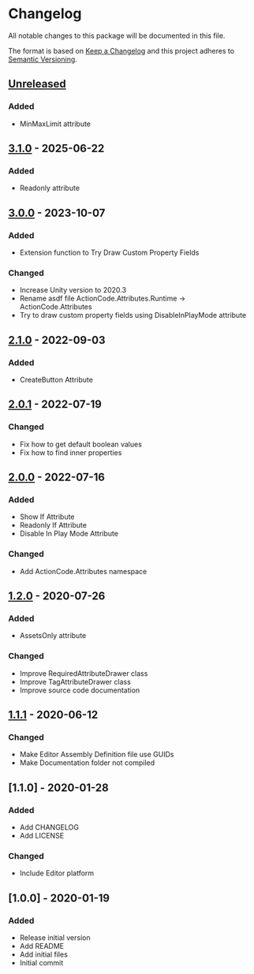 # Changelog
All notable changes to this package will be documented in this file.

The format is based on [Keep a Changelog](http://keepachangelog.com/en/1.0.0/)
and this project adheres to [Semantic Versioning](http://semver.org/spec/v2.0.0.html).

## [Unreleased]
### Added
- MinMaxLimit attribute

## [3.1.0] - 2025-06-22
### Added
- Readonly attribute

## [3.0.0] - 2023-10-07
### Added
- Extension function to Try Draw Custom Property Fields

### Changed
- Increase Unity version to 2020.3
- Rename asdf file ActionCode.Attributes.Runtime -> ActionCode.Attributes
- Try to draw custom property fields using DisableInPlayMode attribute

## [2.1.0] - 2022-09-03
### Added
- CreateButton Attribute

## [2.0.1] - 2022-07-19
### Changed
- Fix how to get default boolean values
- Fix how to find inner properties

## [2.0.0] - 2022-07-16
### Added
- Show If Attribute
- Readonly If Attribute
- Disable In Play Mode Attribute

### Changed
- Add ActionCode.Attributes namespace

## [1.2.0] - 2020-07-26
### Added
- AssetsOnly attribute

### Changed
- Improve RequiredAttributeDrawer class
- Improve TagAttributeDrawer class
- Improve source code documentation

## [1.1.1] - 2020-06-12
### Changed
- Make Editor Assembly Definition file use GUIDs
- Make Documentation folder not compiled

## [1.1.0] - 2020-01-28
### Added
- Add CHANGELOG
- Add LICENSE

### Changed
- Include Editor platform

## [1.0.0] - 2020-01-19
### Added
- Release initial version
- Add README
- Add initial files
- Initial commit

[Unreleased]: https://github.com/HyagoOliveira/attributes/compare/3.1.0...main
[3.1.0]: https://github.com/HyagoOliveira/attributes/tree/3.1.0/
[3.0.0]: https://github.com/HyagoOliveira/attributes/tree/3.0.0/
[2.1.0]: https://github.com/HyagoOliveira/attributes/tree/2.1.0/
[2.0.1]: https://github.com/HyagoOliveira/attributes/tree/2.0.1/
[2.0.0]: https://github.com/HyagoOliveira/attributes/tree/2.0.0/
[1.2.0]: https://github.com/HyagoOliveira/attributes/tree/1.2.0/
[1.1.1]: https://github.com/HyagoOliveira/attributes/tree/1.1.0/
